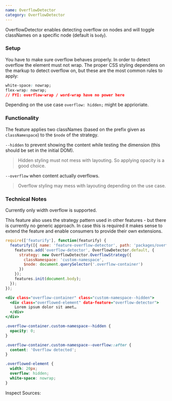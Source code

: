 ```yaml
---
name: OverflowDetector
category: OverflowDetector
---
```


OverflowDetector enables detecting overflow on nodes and will toggle classNames on a specific node (default is `body`).

### Setup

You have to make sure overflow behaves properly. In order to detect overflow the element must not wrap.
The proper CSS styling dependens on the markup to detect overflow on, but these are the most common rules to apply:
```css
white-space: nowrap;
flex-wrap: nowrap;
// FYI: overflow-wrap / word-wrap have no power here
```

Depending on the use case `overflow: hidden;` might be apprioriate.

### Functionality

The feature applies two classNames (based on the prefix given as `classNamespace`) to the `$node` of the strategy.

`--hidden` to prevent showing the content while testing the dimension (this should be set in the initial DOM).
> Hidden styling must not mess with layouting. So applying opacity is a good choice.

`--overflow` when content actually overflows.
> Overflow styling may mess with layouting depending on the use case.

### Technical Notes

Currently only width overflow is supported.

This feature also uses the strategy pattern used in other features - but there is currently no generic approach.
In case this is required it makes sense to extend the feature and enable consumers to provide their own extensions.

```types.js
require(['featurify'], function(featurify) {
  featurify([{ name: 'feature-overflow-detector', path: 'packages/overflow-detector/lib/main.min.js' }, 'base', 'base.features'], function(OverflowDetector, base, features) {
    features.add('overflow-detector', OverflowDetector.default, {
      strategy: new OverflowDetector.OverflowStrategy({
        classNamespace: 'custom-namespace',
        $node: document.querySelector('.overflow-container')
      })
    });
    features.init(document.body);
  });
});
```
```types.html
<div class="overflow-container" class="custom-namespace--hidden">
  <div class="overflowed-element" data-feature="overflow-detector">
    Lorem ipsum dolor sit amet…
  </div>
</div>
```
```types.css
.overflow-container.custom-namespace--hidden {
  opacity: 0;
}

.overflow-container.custom-namespace--overflow::after {
  content: 'Overflow detected';
}

.overflowed-element {
  width: 20px;
  overflow: hidden;
  white-space: nowrap;
}
```

Inspect Sources:
```src:../src/index.js
```
```src:../src/style.scss
```
```types:../lib/style.css
```
